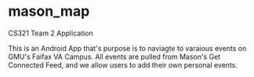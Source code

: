 # mason_map
CS321 Team 2 Application


This is an Android App that's purpose is to naviagte to varaious events on GMU's Faifax VA Campus. All events are pulled from Mason's Get Connected Feed, and we allow users to add their own personal events.  
